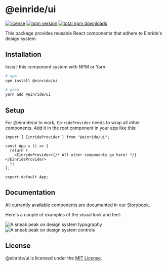 # @einride/ui

[![license](https://img.shields.io/npm/l/@einride/ui.svg)](https://github.com/einride/ui/blob/master/LICENSE) [![npm version](https://img.shields.io/npm/v/@einride/ui.svg)](https://www.npmjs.com/package/@einride/ui) [![total npm downloads](https://img.shields.io/npm/dt/@einride/ui.svg)](https://www.npmjs.com/package/@einride/ui)

This package provides reusable React components that adhere to Einride's design system.

## Installation

Install this component system with NPM or Yarn:

```bash
# npm
npm install @einride/ui

# yarn
yarn add @einride/ui
```

## Setup

For @einride/ui to work, `EinrideProvider` needs to wrap all other components. Add it in the root component in your app like this:

```tsx
import { EinrideProvider } from "@einride/ui";

const App = () => {
  return (
    <EinrideProvider>{/* All other components go here! */}</EinrideProvider>
  );
};

export default App;
```

## Documentation

All currently available components are documented in our [Storybook](https://master--606dcc0a2208ee00215fb2d9.chromatic.com/).

Here's a couple of examples of the visual look and feel:

![A sneak peak on design system typography](https://i.ibb.co/FX6bSJ2/sneakpeak-typography.jpg)
![A sneak peak on design system controls](https://i.ibb.co/wLR7bhb/sneakpeak-controls.jpg)

## License

@einride/ui is licensed under the [MIT License](LICENSE).
